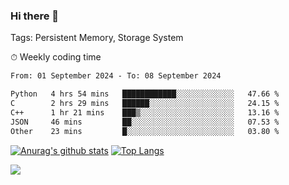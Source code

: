 ### Hi there 👋

Tags: Persistent Memory, Storage System

<!--

[![Anurag's github stats](https://github-readme-stats.vercel.app/api?username=wwyf)](https://github.com/anuraghazra/github-readme-stats)

[![Anurag's github stats](https://github-readme-stats.vercel.app/api?username=wwyf&count_private=true)](https://github.com/anuraghazra/github-readme-stats)


[![Top Langs](https://github-readme-stats.vercel.app/api/top-langs/?username=wwyf&count_private=true&&hide=jupyter%20notebook,html)](https://github.com/anuraghazra/github-readme-stats)



-->


⏱ Weekly coding time

<!--START_SECTION:waka-->

```txt
From: 01 September 2024 - To: 08 September 2024

Python   4 hrs 54 mins   ████████████░░░░░░░░░░░░░   47.66 %
C        2 hrs 29 mins   ██████░░░░░░░░░░░░░░░░░░░   24.15 %
C++      1 hr 21 mins    ███▒░░░░░░░░░░░░░░░░░░░░░   13.16 %
JSON     46 mins         ██░░░░░░░░░░░░░░░░░░░░░░░   07.53 %
Other    23 mins         █░░░░░░░░░░░░░░░░░░░░░░░░   03.80 %
```

<!--END_SECTION:waka-->



[![Anurag's github stats](https://github-readme-stats.vercel.app/api?username=wwyf&count_private=true&show_icons=true&hide_border=true)](https://github.com/anuraghazra/github-readme-stats) [![Top Langs](https://github-readme-stats.vercel.app/api/top-langs/?username=wwyf&count_private=true&hide=jupyter%20notebook,html,OpenEdge%20ABL&langs_count=10&layout=compact&hide_border=true)](https://github.com/anuraghazra/github-readme-stats)

<!--

[![willianrod's wakatime stats](https://github-readme-stats.vercel.app/api/wakatime?username=wwyf)](https://github.com/anuraghazra/github-readme-stats)


-->

![](https://hit.yhype.me/github/profile?user_id=23121291)
